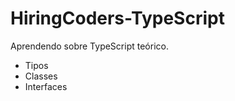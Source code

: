 # HiringCoders-TypeScript
 Aprendendo sobre TypeScript teórico.

 - Tipos 
 - Classes
 - Interfaces
